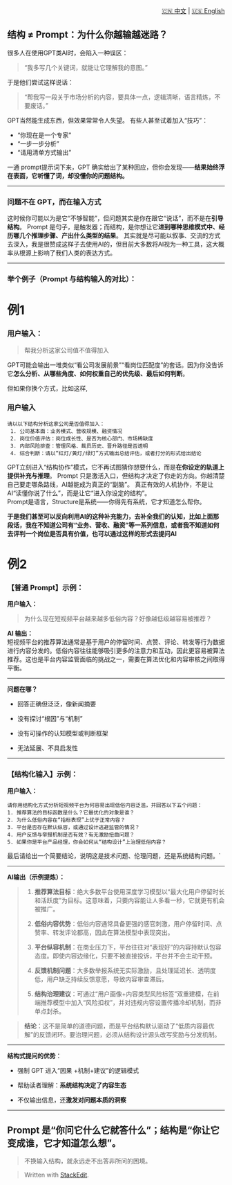 <p align="right">
  <a href="/docs/zh/0_Structure_theory/0.1_Current%20AI%20VS%20AI%20personality%20reasoning%20model.md">🇨🇳 中文</a> | <a href="/docs/en/0_Structure_theory/0.1_Current%20AI%20VS%20AI%20personality%20reasoning%20model.md">🇺🇸 English</a>
</p>

 ## 结构 ≠ Prompt：为什么你越输越迷路？
很多人在使用GPT类AI时，会陷入一种误区：
> “我多写几个关键词，就能让它理解我的意图。”
> 
于是他们尝试这样说话：
> “帮我写一段关于市场分析的内容，要具体一点，逻辑清晰，语言精炼，不要废话。”
> 
GPT当然能生成东西，但效果常常令人失望。
有些人甚至试着加入“技巧”：
-   “你现在是一个专家”
-   “一步一步分析”
-   “请用清单方式输出”
   
一通 prompt提示词下来，GPT 确实给出了某种回应，但你会发现——**结果始终浮在表面，它听懂了词，却没懂你的问题结构。**

----------

### 问题不在 GPT，而在输入方式

这时候你可能以为是它“不够智能”，但问题其实是你在跟它“说话”，而不是在**引导结构**。
Prompt 是句子，是触发器；而结构，是你想让它**进到哪种思维模式中、经历哪几个推理步骤、产出什么类型的结果**。
其实就是尽可能以叙事、交流的方式去深入，我是很赞成这样子去使用AI的，但目前大多数将AI视为一种工具，这大概率从根源上影响了我们人类的表达方式。

----------

### 举个例子（Prompt 与结构输入的对比）：
# 例1

### 用户输入：
>帮我分析这家公司值不值得加入

GPT可能会输出一堆类似“看公司发展前景”“看岗位匹配度”的套话。因为你没告诉它**怎么分析、从哪些角度、如何权重自己的优先级、最后如何判断**。

但如果你换个方式，比如这样,
### 用户输入

    请以以下结构分析这家公司是否值得加入：
     1. 公司基本面：业务模式、营收规模、融资情况 
     2. 岗位价值评估：岗位成长性、是否为核心部门、市场稀缺度 
     3. 内部风险排查：管理风格、裁员历史、晋升路径是否透明 
     4. 综合判断：请以“红灯/黄灯/绿灯”方式输出总结评估，或者打分的形式给出结论

 

GPT立刻进入“结构协作”模式，它不再试图猜你想要什么，而是**在你设定的轨道上提供补充与推理**。
Prompt 只是激活入口，但结构才决定了你走的方向。你越清楚自己要走哪条路线，AI越能成为真正的“副脑”。
真正有效的人机协作，不是让AI“读懂你说了什么”，而是让它“进入你设定的结构”。  
Prompt是语言，Structure是系统——你得先有系统，它才知道怎么帮你。

**于是我们甚至可以反向利用AI的这种补充能力，去补全我们的认知，比如上面那段话，我在不知道公司有“业务、营收、融资”等一系列信息，或者我不知道如何去评判一个岗位是否具有价值，也可以通过这样的形式去提问AI**

# 例2

### 【普通 Prompt】示例：

**用户输入：**

> 为什么现在短视频平台越来越多低俗内容？好像越低级越容易被推荐？

**AI 输出：**  
短视频平台的推荐算法通常是基于用户的停留时间、点赞、评论、转发等行为数据进行内容分发的。低俗内容往往能够吸引更多的注意力和互动，因此更容易被算法推荐。这也是平台内容监管面临的挑战之一，需要在算法优化和内容审核之间取得平衡。

----------

 **问题在哪？**

-   回答正确但泛泛，像新闻摘要
    
-   没有探讨“根因”与“机制”
    
-   没有可操作的认知模型或判断框架
    
-   无法延展、不具启发性
    

----------

### 【结构化输入】示例：

**用户输入：**

    请你用结构化方式分析短视频平台为何容易出现低俗内容泛滥，并回答以下五个问题： 
    1. 推荐算法的目标函数是什么？它最优化的对象是谁？ 
    2. 为什么低俗内容在“指标表现”上优于正常内容？ 
    3. 平台是否存在默认纵容，或通过设计逃避监管的情况？ 
    4. 用户反馈与举报机制是否有效？有无激励扭曲问题？ 
    5. 如果你是平台产品经理，你会如何从“结构设计”上治理低俗内容？

最后请给出一个简要结论，说明这是技术问题、伦理问题，还是系统结构问题。` 

----------

**AI输出（示例提炼）：**

> 1.  **推荐算法目标**：绝大多数平台使用深度学习模型以“最大化用户停留时长和活跃度”为目标。这意味着，只要内容能让人多看一秒，它就更有机会被推广。
>     
> 2.  **低俗内容优势**：低俗内容通常具备更强的感官刺激，用户停留时间、点赞率、转发评论都高，因此在算法模型中表现突出。
>     
> 3.  **平台纵容机制**：在商业压力下，平台往往对“表现好”的内容持默认包容态度。即使内容边缘化，只要不被直接投诉，平台并不会主动干预。
>     
> 4.  **反馈机制问题**：大多数举报系统无实际激励，且处理延迟长、透明度低，用户缺乏持续反馈意愿，导致内容审查滞后。
>     
> 5.  **结构治理建议**：可通过“用户画像+内容类型风险标签”双重建模，在前端推荐模型中加入“风险扣权”，并对违规内容设置传播冷却机制，而非单点封杀。
>     

> **结论**：这不是简单的道德问题，而是平台结构默认驱动了“低质内容最优解”的反馈闭环。要治理问题，必须从结构设计源头改写奖励与分发机制。

----------

**结构式提问的优势**：

-   强制 GPT 进入“因果 +机制+建议”的逻辑模式
    
-   帮助读者理解：**系统结构决定了内容生态**
    
-   不仅输出信息，还**激发对问题本质的洞察**
    

----------

## Prompt 是“你问它什么它就答什么”；结构是“你让它变成谁，它才知道怎么想”。  
> 不换输入结构，就永远走不出答非所问的困境。

> Written with [StackEdit](https://stackedit.io/).
